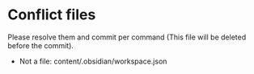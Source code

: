 # Conflict files
Please resolve them and commit per command (This file will be deleted before the commit).
- Not a file: content/.obsidian/workspace.json